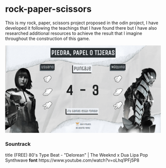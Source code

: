 # rock-paper-scissors

This is my rock, paper, scissors project proposed in the odin project, I have developed it following the teachings that I have found there but I have also researched additional resources to achieve the result that I imagine throughout the construction of this game.

![](https://github.com/AndresYepez99/rock-paper-scissors/blob/main/preview-playing.png)

<h3><stron>Sountrack</strong></h3>
<stron>title</strong> (FREE) 80's Type Beat - "Delorean" | The Weeknd x Dua Lipa Pop Synthwave
<strong>font</strong>
https://www.youtube.com/watch?v=oLhq1PFj5P8 


